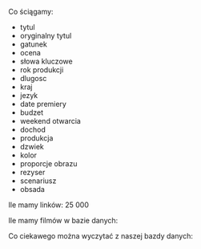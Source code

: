 Co ściągamy:
   
- tytul 
- oryginalny tytul 
- gatunek
- ocena
- słowa kluczowe
- rok produkcji 
- dlugosc
- kraj 
- jezyk
- date premiery
- budzet
- weekend otwarcia
- dochod
- produkcja
- dzwiek
- kolor
- proporcje obrazu
- rezyser
- scenariusz 
- obsada 


Ile mamy linków: 25 000



Ile mamy filmów w bazie danych:
   
   
Co ciekawego można wyczytać z naszej bazdy danych: